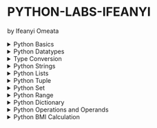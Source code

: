 # PYTHON-LABS-IFEANYI
by Ifeanyi Omeata

<details>
  <summary>Python Basics</summary>

  - [ ] 1. Print String
  - [ ] 2. Use Comments

  ### 1. Print String

  ```py
  print("Hello World!")
  print("Python is easy!")

  if __name__ == '__main__':
      print('Completed!')
  ```

  ```
  Hello World!
  Python is easy!
  Completed!
  ```

  ### 2. Use Comments

  ```py
  """This is a multi-line comment
  Author: Ifeanyi omeata
  Date: 2025
  """
  
  # This is a sample Python script.
  print("Hello World!")
  print("Python is easy!")
  
  # Press the green button in the gutter to run the script.
  if __name__ == '__main__':
      print('Completed!')
  ```

  ```
  Hello World!
  Python is easy!
  Completed!
  ```

</details>

<details>
  <summary>Python Datatypes</summary>

  - [ ] 1. NoneType
  - [ ] 2. Numeric-Integer
  - [ ] 3. Numeric-Floating Point (float)
  - [ ] 4. Numeric-Complex
  - [ ] 5. Numeric-Binary
  - [ ] 6. Numeric-Hexadecimal
  - [ ] 7. Boolean

  ### 1. NoneType
  - [ ] NoneType: an object that does not contain any value
  
  ```py
  #NoneType
  a = None
  print(a)
  print(type(a))
  ```

  ```
  None
  <class 'NoneType'>
  ```

  ### 2. Numeric-Integer

  ```py
  #Numeric-Integer
  a1 = 11
  b1 = 100
  c1 = -66
  print(a1,b1,c1)
  ```

  ```
  11 100 -66
  ```

  ### 3. Numeric-Floating Point (float)

  ```py
  #Numeric-Floating Point (float)
  a2 = 33.5
  b2 = -25.8
  print(a2,b2)
  ```

  ```
  33.5 -25.8
  ```

  ### 4. Numeric-Complex

  ```py
  #Numeric-Complex
  a3 = 3+5j
  print(a3)
  print(type(a3))
  ```

  ```
  (3+5j)
  <class 'complex'>
  ```

  ### 5. Numeric-Binary

  ```py
  #Numeric-Binary
  a4=0B1010
  print(a4)
  print(type(a4))
  ```

  ```
  10
  <class 'int'>
  ```

  ### 6. Numeric-Hexadecimal

  ```py
  #Numeric-Hexadecimal
  a5=0XFF
  print(a5)
  print(type(a5))
  ```

  ```
  255
  <class 'int'>
  ```

  ### 7. Boolean

  ```py
  #Boolean
  a6 = True
  b6 = False
  print(a6,b6)
  print(9>8)
  print(type(a6))
  ```

  ```
  True False
  True
  <class 'bool'>
  ```

</details>

<details>
  <summary>Type Conversion</summary>

  - [ ] 1. Floating Point to Integer
  - [ ] 2. String to Floating Point
  - [ ] 3. Integer to Binary

  ### 1. Floating Point to Integer

  ```py
  #Floating Point to Integer
  a1=33.5
  b1=int(a1)
  print(b1)
  print(type(b1))
  ```

  ```
  33
  <class 'int'>
  ```

  ### 2. String to Floating Point

  ```py
  #String to Floating Point
  a2="22.5"
  b2=float(a2)
  print(b2)
  print(type(b2))
  ```

  ```
  22.5
  <class 'float'>
  ```

  ### 3. Integer to Binary

  ```py
  #Integer to Binary
  a3=10
  b3=bin(a3)
  print(b3)
  print(type(b3))
  ```

  ```
  0b1010
  <class 'str'>
  ```

</details>

<details>
  <summary>Python Strings</summary>

  - [ ] 1. String Basics
  - [ ] 2. String Membership
  - [ ] 3. String Length
  - [ ] 4. String Concatenation
  - [ ] 5. String Repetition
  - [ ] 6. String Slicing
  - [ ] 7. String Strip
  - [ ] 8. String Replace
  - [ ] 9. String Split
  - [ ] 10. String Join
  - [ ] 11. String Format
  - [ ] 12. String Count
  - [ ] 13. String Find
  - [ ] 14. String Index
  - [ ] 15. String Isalnum
  - [ ] 16. String Isalpha
  - [ ] 17. String Isdigit
  - [ ] 18. String Islower
  - [ ] 19. String Isupper
  - [ ] 20. String Isspace
  - [ ] 21. String Istitle
  - [ ] 22. String to Number
  - [ ] 23. Number to String

  ### 1. String Basics

  ```py
  s1="You are a good person"
  print(s1)
  
  s2="""
  You are a great person
  You are a nice person
  """
  print(s2)
  ```

  ```
  You are a good person

  You are a great person
  You are a nice person
  ```

  ### 2. String Membership

  ```py
  s1="You are a good person"
  print(s1)

  #membership
  print("good" in s1)
  print("bad" in s1)
  ```

  ```
  You are a good person

  True
  False
  ```

  ### 3. String Length

  ```py
  s1="You are a good person"
  print(s1)
  
  #length
  print(len(s1))
  ```

  ```
  You are a good person

  21
  ```

  ### 4. String Concatenation

  ```py
  #concatenation
  s3="I love"
  s4="Python"
  s5=s3+s4
  print(s5)
  ```

  ```
  I lovePython
  ```

  ### 5. String Repetition

  ```py
  #repetition
  s6="Hello"
  s7=s6*3
  print(s7)
  ```

  ```
  HelloHelloHello
  ```

  ### 6. String Slicing

  ```py
  s1="You are a good person"

  #slicing
  print(s1[0])
  print(s1[0:])
  print(s1[:7])
  print(s1[0:6])
  print(s1[0:7:2])
  print(s1[-3:-1])
  print(s1[15::-1])
  print(s1[::-1])
  ```

  ```
  Y
  You are a good person
  You are
  You ar
  Yuae
  so
  p doog a era uoY
  nosrep doog a era uoY
  ```

  ### 7. String Strip

  ```py
  #string strip
  s2="   You are a good person   "
  print(s2.strip())
  print(s2.lstrip())
  print(s2.rstrip())
  ```

  ```
  You are a good person
  You are a good person   
     You are a good person
  ```

  ### 8. String Replace

  ```py
  #string replace
  s3="You are a good person"
  print(s3.replace("good","tall"))
  ```

  ```
  You are a tall person
  ```

  ### 9. String Split

  ```py
  #string split
  s4="You are a good person"
  print(s4.split())
  ```

  ```
  ['You', 'are', 'a', 'good', 'person']
  ```

  ### 10. String Join

  ```py
  #string join
  s5="You are a good person"
  print(" ".join(s5))
  ```

  ```
  Y o u   a r e   a   g o o d   p e r s o n
  ```

  ### 11. String Format

  ```py
  #string format
  s6="You are a good person"
  print(f"Hey! {s6}")
  ```

  ```
  Hey! You are a good person
  ```

  ### 12. String Count

  ```py
  #string count
  s7="You are a good person"
  print(s7.count("a"))
  ```

  ```
  2
  ```

  ### 13. String Find

  ```py
  #string find
  s8="You are a good person"
  print(s8.find("good"))
  print(s8.find("good", 2, 14))
  print(s8.find("good", 2, 10))
  ```

  ```
  10
  10
  -1
  ```

  ### 14. String Index

  ```py
  #string index
  s9="You are a good person"
  print(s9.index("good"))
  ```

  ```
  10
  ```

  ### 15. String Isalnum

  ```py
  #string isalnum
  s10="person123"
  print(s10.isalnum())
  ```

  ```
  True
  ```

  ### 16. String Isalpha

  ```py
  #string isalpha
  s11="person"
  print(s11.isalpha())
  ```

  ```
  True
  ```

  ### 17. String Isdigit

  ```py
  #string isdigit
  s12="123"
  print(s12.isdigit())
  ```

  ```
  True
  ```

  ### 18. String Islower

  ```py
  #string islower
  s13="person"
  print(s13.islower())
  ```

  ```
  True
  ```

  ### 19. String Isupper

  ```py
  #string isupper
  s14="PERSON"
  print(s14.isupper())
  ```

  ```
  True
  ```

  ### 20. String Isspace

  ```py
  #string isspace
  s15="  "
  print(s15.isspace())
  ```

  ```
  True
  ```

  ### 21. String Istitle

  ```py
  #string istitle
  s16="Person"
  print(s16.istitle())
  ```

  ```
  True
  ```

  ### 22. String to Number

  ```py
  # String to Number
  my_string = "1011101"
  my_number = int(my_string)
  print(my_number, type(my_number))
  ```

  ```
  1011101 <class 'int'>
  ```

  ### 23. Number to String

  ```py
  # Number to String
  my_number = 1011101
  my_string = str(my_number)
  print(my_string, type(my_string))
  ```

  ```
  1011101 <class 'str'>
  ```
  
</details>



<details>
  <summary>Python Lists</summary>

  - [ ] 1. List Basics
  - [ ] 2. List Length
  - [ ] 3. List Index
  - [ ] 4. List Slicing
  - [ ] 5. List Multiplication
  - [ ] 6. List Extend
  - [ ] 7. List Append
  - [ ] 8. List Insert
  - [ ] 9. List Remove
  - [ ] 10. List Pop
  - [ ] 11. List Clear
  - [ ] 12. List Sort
  - [ ] 13. List Reverse-Sort
  - [ ] 14. List Reverse
  - [ ] 15. List Copy
  - [ ] 16. List Max and min
  - [ ] 17. List to Tuple
  - [ ] 18. Tuple to List
  - [ ] 19. List to String
  - [ ] 20. String to List
  - [ ] 21. List to Dictionary
  - [ ] 22. Dictionary to List
  - [ ] 23. List to Set
  - [ ] 24. Set to List

  ### 1. List Basics

  ```py
  # List basics
  my_list = [10, 20, "Ifeanyi", -10, 30.5]
  print(my_list)
  ```

  ```
  [10, 20, 'Ifeanyi', -10, 30.5]
  ```

  ### 2. List Length

  ```py
  # List length
  my_list = [10, 20, "Ifeanyi", -10, 30.5]
  print(len(my_list))
  ```

  ```
  5
  ```

  ### 3. List Index

  ```py
  # List index
  my_list = [10, 20, "Ifeanyi", -10, 30.5]
  print(my_list[0], my_list[2])
  ```

  ```
  10 Ifeanyi
  ```

  ### 4. List Slicing

  ```py
  # List slicing
  my_list = [10, 20, "Ifeanyi", -10, 30.5]
  print(my_list[2:5])
  ```

  ```
  ['Ifeanyi', -10, 30.5]
  ```

  ### 5. List Multiplication

  ```py
  # List multiplication
  my_list = [10, 20, "Ifeanyi", -10, 30.5]
  print(my_list * 2)
  ```

  ```
  [10, 20, 'Ifeanyi', -10, 30.5, 10, 20, 'Ifeanyi', -10, 30.5]
  ```

  ### 6. List Extend

  ```py
  # List extend
  my_list = [10, 20, "Ifeanyi", -10, 30.5]
  my_list.extend([1, 2, 3])
  print(my_list)
  ```

  ```
  [10, 20, 'Ifeanyi', -10, 30.5, 1, 2, 3]
  ```

  ### 7. List Append

  ```py
  # List append
  my_list = [10, 20, "Ifeanyi", -10, 30.5]
  my_list.append("James")
  print(my_list)
  ```

  ```
  [10, 20, 'Ifeanyi', -10, 30.5, 'James']
  ```

  ### 8. List Insert

  ```py
  # List insert
  my_list = [10, 20, "Ifeanyi", -10, 30.5]
  my_list.insert(0, 99)
  print(my_list)
  ```

  ```
  [99, 10, 20, 'Ifeanyi', -10, 30.5]
  ```

  ### 9. List Remove

  ```py
  # List remove
  my_list = [10, 20, "Ifeanyi", -10, 30.5]
  my_list.remove(30.5)
  print(my_list)
  ```

  ```
  [10, 20, 'Ifeanyi', -10]
  ```

  ### 10. List Pop

  ```py
  # List pop
  my_list = [10, 20, "Ifeanyi", -10, 30.5]
  my_list.pop()
  print(my_list)
  ```

  ```
  [10, 20, 'Ifeanyi', -10]
  ```

  ### 11. List Clear

  ```py
  # List clear
  my_list = [10, 20, "Ifeanyi", -10, 30.5]
  my_list.clear()
  print(my_list)
  ```

  ```
  []
  ```

  ### 12. List Sort

  ```py
  # List sort
  my_list = ["10", "20", "Ifeanyi", "-10", "30.5"]
  my_list.sort()
  print(my_list)
  ```

  ```
  ['-10', '10', '20', '30.5', 'Ifeanyi']
  ```

  ### 13. List Reverse-Sort

  ```py
  # List reverse-sort
  my_list = ["10", "20", "Ifeanyi", "-10", "30.5"]
  my_list.sort(reverse=True)
  print(my_list)
  ```

  ```
  ['Ifeanyi', '30.5', '20', '10', '-10']
  ```

  ### 14. List Reverse

  ```py
  # List reverse
  my_list = [10, 20, "Ifeanyi", -10, 30.5]
  my_list.reverse()
  print(my_list)
  ```

  ```
  [30.5, -10, 'Ifeanyi', 20, 10]
  ```

  ### 15. List Copy

  ```py
  # List copy
  my_list = [10, 20, "Ifeanyi", -10, 30.5]
  my_new_list = my_list.copy()
  print(my_new_list)
  ```

  ```
  [10, 20, 'Ifeanyi', -10, 30.5]
  ```

  ### 16. List Max and min

  ```py
  # List Max and min
  my_list = [10, 20, -10, 30.5]
  print(max(my_list), min(my_list))
  ```

  ```
  30.5 -10
  ```

  ### 17. List to Tuple

  ```py
  # List to Tuple
  my_list = [10, 20, "Ifeanyi", -10, 30.5]
  my_tuple = tuple(my_list)
  print(my_tuple)
  ```

  ```
  (10, 20, 'Ifeanyi', -10, 30.5)
  ```

  ### 18. Tuple to List

  ```py
  # Tuple to List
  my_tuple = (10, 20, "Ifeanyi", -10, 30.5)
  my_list = list(my_tuple)
  print(my_list)
  ```

  ```
  [10, 20, 'Ifeanyi', -10, 30.5]
  ```

  ### 19. List to String

  ```py
  # List to String
  my_list = [10, 20, "Ifeanyi", -10, 30.5]
  my_string = ", ".join(str(item) for item in my_list)
  print(my_string)
  ```

  ```
  10, 20, Ifeanyi, -10, 30.5
  ```

  ### 20. String to List

  ```py
  # String to List
  my_string = "10, 20, Ifeanyi, -10, 30.5"
  my_list = my_string.split(", ")
  print(my_list)
  ```

  ```
  ['10', '20', 'Ifeanyi', '-10', '30.5']
  ```

  ### 21. List to Dictionary

  ```py
  # List to Dictionary
  my_list = [("a", 10), ("b", 20), ("c", 30)]
  my_dict = dict(my_list)
  print(my_dict)

  my_list = [10, 20, "Ifeanyi", -10, 30.5]
  my_dict = {item: index for index, item in enumerate(my_list)}
  print(my_dict)
  ```

  ```
  {'a': 10, 'b': 20, 'c': 30}
  {10: 0, 20: 1, 'Ifeanyi': 2, -10: 3, 30.5: 4}
  ```

  ### 22. Dictionary to List

  ```py
  # Dictionary to List
  my_dict = {"a": 10, "b": 20, "c": 30}
  my_list = list(my_dict.items())
  print(my_list)
  
  my_dict = {"a": 10, "b": 20, "c": 30}
  my_list = list(my_dict.values())
  print(my_list)
  
  my_dict = {"a": 10, "b": 20, "c": 30}
  my_list = list(my_dict.keys())
  print(my_list)
  ```

  ```
  [('a', 10), ('b', 20), ('c', 30)]
  [10, 20, 30]
  ['a', 'b', 'c']
  ```

  ### 23. List to Set

  ```py
  # List to Set
  my_list = [10, 20, "Ifeanyi", -10, 30.5]
  my_set = set(my_list)
  print(my_set)
  ```

  ```
  {10, 'Ifeanyi', 20, -10, 30.5}
  ```

  ### 24. Set to List

  ```py
  # Set to List
  my_set = {10, 20, "Ifeanyi", -10, 30.5}
  my_list = list(my_set)
  print(my_list)
  ```

  ```
  [20, 'Ifeanyi', -10, 10, 30.5]
  ```

</details>

<details>
  <summary>Python Tuple</summary>

  - [ ] 1. Tuple Basics
  - [ ] 2. Tuple Count
  - [ ] 3. Tuple Length
  - [ ] 4. Tuple Index
  - [ ] 5. Tuple Max & Min
  - [ ] 6. Tuple Sum
  - [ ] 7. Tuple Sorted
  - [ ] 8. Tuple Reversed
  - [ ] 9. Tuple Slicing
  - [ ] 10. Tuple Membership
  - [ ] 11. Tuple Unpacking
  - [ ] 12. Tuple to List
  - [ ] 13. List to Tuple
  - [ ] 14. Tuple to String
  - [ ] 15. String to Tuple
  - [ ] 16. Tuple to Dictionary
  - [ ] 17. Dictionary to Tuple
  - [ ] 18. Tuple to Set
  - [ ] 19. Set to Tuple

  ### 1. Tuple Basics

  ```py
  # Tuple basics
  my_tuple = (10, 20, "Ifeanyi", -10, 30.5)
  print(my_tuple)
  ```

  ```
  (10, 20, 'Ifeanyi', -10, 30.5)
  ```

  ### 2. Tuple Count

  ```py
  # Tuple Count
  my_tuple = (10, 20, "Ifeanyi", -10, 30.5, 10, 20)
  print(my_tuple.count(10))
  ```

  ```
  2
  ```

  ### 3. Tuple Length

  ```py
  # Tuple Length
  my_tuple = (10, 20, "Ifeanyi", -10, 30.5, 10, 20)
  print(len(my_tuple))
  ```

  ```
  7
  ```

  ### 4. Tuple Index

  ```py
  # Tuple Index
  my_tuple = (10, 20, "Ifeanyi", -10, 30.5, 10, 20)
  print(my_tuple.index(20))
  ```

  ```
  1
  ```

  ### 5. Tuple Max & Min

  ```py
  # Tuple Max & Min
  my_tuple = (10, 20, -10, 30.5, 10, 20)
  print(max(my_tuple), min(my_tuple))
  ```

  ```
  30.5 -10
  ```

  ### 6. Tuple Sum

  ```py
  # Tuple Sum
  my_tuple = (10, 20, -10, 30.5, 10, 20)
  print(sum(my_tuple))
  ```

  ```
  80.5
  ```

  ### 7. Tuple Sorted

  ```py
  # Tuple Sorted
  my_tuple = (10, 20, -10, 30.5, 10, 20)
  print(sorted(my_tuple))
  print(tuple(sorted(my_tuple)))
  print(sorted(my_tuple, reverse=True))
  print(tuple(sorted(my_tuple, reverse=True)))
  ```

  ```
  [-10, 10, 10, 20, 20, 30.5]
  (-10, 10, 10, 20, 20, 30.5)
  [30.5, 20, 20, 10, 10, -10]
  (30.5, 20, 20, 10, 10, -10)
  ```

  ### 8. Tuple Reversed

  ```py
  # Tuple Reversed
  my_tuple = (10, 20, -10, 30.5, 10, 20)
  print(reversed(my_tuple))
  print(tuple(reversed(my_tuple)))
  ```

  ```
  <reversed object at 0x00000169C2BFD060>
  (20, 10, 30.5, -10, 20, 10)
  ```

  ### 9. Tuple Slicing

  ```py
  # Tuple Slicing
  my_tuple = (10, 20, "Ifeanyi", -10, 30.5, 10, 20)
  print(my_tuple[0:3])
  ```

  ```
  (10, 20, 'Ifeanyi')
  ```

  ### 10. Tuple Membership

  ```py
  # Tuple Membership
  my_tuple = (10, 20, "Ifeanyi", -10, 30.5, 10, 20)
  print(10 in my_tuple)
  ```

  ```
  True
  ```

  ### 11. Tuple Unpacking

  ```py
  # Tuple Unpacking
  my_tuple = (10, 20, "Ifeanyi", -10, 30.5)
  a, b, c, d, e = my_tuple
  print(a, b, c, d, e)
  ```

  ```
  10 20 Ifeanyi -10 30.5
  ```

  ### 12. Tuple to List

  ```py
  # Tuple to List
  my_tuple = (10, 20, "Ifeanyi", -10, 30.5)
  my_list = list(my_tuple)
  print(my_list)
  ```

  ```
  [10, 20, 'Ifeanyi', -10, 30.5]
  ```

  ### 13. List to Tuple

  ```py
  # List to Tuple
  my_list = [10, 20, "Ifeanyi", -10, 30.5]
  my_tuple = tuple(my_list)
  print(my_tuple)
  ```

  ```
  (10, 20, 'Ifeanyi', -10, 30.5)
  ```

  ### 14. Tuple to String

  ```py
  # Tuple to String
  my_tuple = (10, 20, "Ifeanyi", -10, 30.5)
  my_string = ", ".join(str(item) for item in my_tuple)
  print(my_string)
  ```

  ```
  10, 20, Ifeanyi, -10, 30.5
  ```

  ### 15. String to Tuple

  ```py
  # String to Tuple
  my_string = "10, 20, Ifeanyi, -10, 30.5"
  my_tuple = tuple(my_string.split(", "))
  print(my_tuple)
  ```

  ```
  ('10', '20', 'Ifeanyi', '-10', '30.5')
  ```

  ### 16. Tuple to Dictionary

  ```py
  # Tuple to Dictionary
  my_tuple = (("a", 10), ("b", 20), ("c", 30))
  my_dict = dict(my_tuple)
  print(my_dict)
  ```

  ```
  {'a': 10, 'b': 20, 'c': 30}
  ```

  ### 17. Dictionary to Tuple

  ```py
  # Dictionary to Tuple
  my_dict = {"a": 10, "b": 20, "c": 30}
  my_tuple = tuple(my_dict.items())
  print(my_tuple)
  ```

  ```
  (('a', 10), ('b', 20), ('c', 30))
  ```

  ### 18. Tuple to Set

  ```py
  # Tuple to Set
  my_tuple = (10, 20, "Ifeanyi", -10, 30.5)
  my_set = set(my_tuple)
  print(my_set)
  ```

  ```
  {10, 20, 'Ifeanyi', -10, 30.5}
  ```

  ### 19. Set to Tuple

  ```py
  # Set to Tuple
  my_set = {10, 20, "Ifeanyi", -10, 30.5}
  my_tuple = tuple(my_set)
  print(my_tuple)
  ```

  ```
  (20, 'Ifeanyi', -10, 10, 30.5)
  ```

</details>


<details>
  <summary>Python Set</summary>

  - [ ] 1. Set Basics
  - [ ] 2. Set Add
  - [ ] 3. Set Remove
  - [ ] 4. Set Pop
  - [ ] 5. Set Clear
  - [ ] 6. Set Length
  - [ ] 7. Set Update
  - [ ] 8. Set Union
  - [ ] 9. Set Intersection
  - [ ] 10. Set Difference
  - [ ] 11. Set Symmetric Difference
  - [ ] 12. Set Subset
  - [ ] 13. Set Superset
  - [ ] 14. Set to Frozen Set
  - [ ] 15. Frozen Set to Set

  ### 1. Set Basics

  ```py
  # Set Basics
  my_set = {1, 2, 3, 4, 5}
  print(my_set)
  ```

  ```
  {1, 2, 3, 4, 5}
  ```

  ### 2. Set Add

  ```py
  # Set Add
  my_set = {1, 2, 3, 4, 5}
  my_set.add(6)
  print(my_set)
  ```

  ```
  {1, 2, 3, 4, 5, 6}
  ```

  ### 3. Set Remove

  ```py
  # Set Remove
  my_set = {1, 2, 3, 4, 5}
  my_set.remove(2)
  print(my_set)
  ```

  ```
  {1, 3, 4, 5}
  ```

  ### 4. Set Pop

  ```py
  # Set Pop
  my_set = {1, 2, 3, 4, 5}
  my_set.pop()
  print(my_set)
  ```

  ```
  {2, 3, 4, 5}
  ```

  ### 5. Set Clear

  ```py
  # Set Clear
  my_set = {1, 2, 3, 4, 5}
  my_set.clear()
  print(my_set)
  ```

  ```
  set()
  ```

  ### 6. Set Length

  ```py
  # Set Length
  my_set = {1, 2, 3, 4, 5}
  print(len(my_set))
  ```

  ```
  5
  ```

  ### 7. Set Update

  ```py
  # Set Update
  my_set = {1, 2, 3, 4, 5}
  my_set.update([4, 5, 6, 7, 8, 9, 10])
  print(my_set)
  ```

  ```
  {1, 2, 3, 4, 5, 6, 7, 8, 9, 10}
  ```

  ### 8. Set Union

  ```py
  # Set Union
  my_set = {1, 2, 3, 4, 5}
  my_set2 = {4, 5, 6, 7, 8, 9, 10}
  print(my_set.union(my_set2))
  ```

  ```
  {1, 2, 3, 4, 5, 6, 7, 8, 9, 10}
  ```

  ### 9. Set Intersection

  ```py
  # Set Intersection
  my_set = {1, 2, 3, 4, 5}
  my_set2 = {4, 5, 6, 7, 8, 9, 10}
  print(my_set.intersection(my_set2))
  ```

  ```
  {4, 5}
  ```

  ### 10. Set Difference

  ```py
  # Set Difference
  my_set = {1, 2, 3, 4, 5}
  my_set2 = {4, 5, 6, 7, 8, 9, 10}
  print(my_set.difference(my_set2))
  ```

  ```
  {1, 2, 3}
  ```

  ### 11. Set Symmetric Difference

  ```py
  # Set Symmetric Difference
  my_set = {1, 2, 3, 4, 5}
  my_set2 = {4, 5, 6, 7, 8, 9, 10}
  print(my_set.symmetric_difference(my_set2))
  ```

  ```
  {1, 2, 3, 6, 7, 8, 9, 10}
  ```

  ### 12. Set Subset

  ```py
  # Set Subset
  my_set = {1, 2, 3, 4, 5}
  my_set2 = {1, 2, 3, 4, 5, 6, 7, 8, 9, 10}
  print(my_set.issubset(my_set2))
  ```

  ```
  True
  ```

  ### 13. Set Superset

  ```py
  # Set Superset
  my_set = {1, 2, 3, 4, 5, 6, 7, 8, 9, 10}
  my_set2 = {1, 2, 3, 4, 5}
  print(my_set.issuperset(my_set2))
  ```

  ```
  True
  ```

  ### 14. Set to Frozen Set

  ```py
  # Set to Frozen Set
  my_set = {1, 2, 3, 4, 5}
  my_frozen_set = frozenset(my_set)
  print(my_frozen_set, type(my_frozen_set))
  ```

  ```
  frozenset({1, 2, 3, 4, 5}) <class 'frozenset'>
  ```

  ### 15. Frozen Set to Set

  ```py
  # Frozen Set to Set
  my_frozen_set = frozenset({1, 2, 3, 4, 5})
  my_set = set(my_frozen_set)
  print(my_set, type(my_set))
  ```

  ```
  {1, 2, 3, 4, 5} <class 'set'>
  ```


</details>


<details>
  <summary>Python Range</summary>

  - [ ] 1. Range Basics
  - [ ] 2. Range with start, stop
  - [ ] 3. Range with start, stop, step
  - [ ] 4. Range Length
  - [ ] 5. Range to List
  - [ ] 6. Range to Tuple
  - [ ] 7. Range to Set
  - [ ] 8. Range to Dictionary

  ### 1. Range Basics

  ```py
  # Range Basics
  my_range = range(5)
  for i in my_range:
      print(i)
  ```

  ```
  0
  1
  2
  3
  4
  ```

  ### 2. Range with start, stop

  ```py
  # Range with start, stop
  my_range = range(1, 10)
  for i in my_range:
      print(i)
  ```

  ```
  1
  2
  3
  4
  5
  6
  7
  8
  9
  ```

  ### 3. Range with start, stop, step

  ```py
  # Range with start, stop, step
  my_range = range(1, 10, 2)
  for i in my_range:
      print(i)
  ```

  ```
  1
  3
  5
  7
  9
  ```

  ### 4. Range Length

  ```py
  # Range Length
  my_range = range(5)
  print(len(my_range))
  ```

  ```
  5
  ```

  ### 5. Range to List

  ```py
  # Range to List
  my_range = range(5)
  my_list = list(my_range)
  print(my_list)
  ```

  ```
  [0, 1, 2, 3, 4]
  ```

  ### 6. Range to Tuple

  ```py
  # Range to Tuple
  my_range = range(5)
  my_tuple = tuple(my_range)
  print(my_tuple)
  ```

  ```
  (0, 1, 2, 3, 4)
  ```

  ### 7. Range to Set

  ```py
  # Range to Set
  my_range = range(5)
  my_set = set(my_range)
  print(my_set)
  ```

  ```
  {0, 1, 2, 3, 4}
  ```

  ### 8. Range to Dictionary

  ```py
  # Range to Dictionary
  my_range = range(5,10,2)
  my_dict = dict((index,item) for index,item in enumerate(my_range))
  print(my_dict)
  ```

  ```
  {0: 5, 1: 7, 2: 9}
  ```

</details>


<details>
  <summary>Python Dictionary</summary>
  
  - [ ] 1. Dictionary Basics
  - [ ] 2. Dictionary Length
  - [ ] 3. Dictionary Access
  - [ ] 4. Dictionary Get
  - [ ] 5. Dictionary Items
  - [ ] 6. Dictionary Keys
  - [ ] 7. Dictionary Values
  - [ ] 8. Dictionary Clear
  - [ ] 9. Dictionary Copy
  - [ ] 10. Dictionary Fromkeys
  - [ ] 11. Dictionary Has_key
  - [ ] 12. Dictionary Pop
  - [ ] 13. Dictionary Popitem
  - [ ] 14. Dictionary Setdefault
  - [ ] 15. Dictionary Update
  - [ ] 16. Dictionary with Nested Dictionaries
  - [ ] 17. Dictionary with list of Tuples
  - [ ] 18. Dictionary with list of Dictionaries

  ### 1. Dictionary Basics

  ```py
  # Dictionary Basics
  my_dict = {"name": "John", "age": 25, "city": "New York", "is_student": True}
  print(my_dict)
  ```

  ```
  {'name': 'John', 'age': 25, 'city': 'New York', 'is_student': True}
  ```

  ### 2. Dictionary Length

  ```py
  # Dictionary Length
  my_dict = {"name": "John", "age": 25, "city": "New York", "is_student": True}
  print(len(my_dict))
  ```

  ```
  4
  ```

  ### 3. Dictionary Access

  ```py
  # Dictionary access
  my_dict = {"name": "John", "age": 25, "city": "New York", "is_student": True}
  print(my_dict["name"])
  ```

  ```
  John
  ```

  ### 4. Dictionary Get

  ```py
  # Dictionary get
  my_dict = {"name": "John", "age": 25, "city": "New York", "is_student": True}
  print(my_dict.get("name"))
  ```

  ```
  John
  ```

  ### 5. Dictionary Items

  ```py
  # Dictionary items
  my_dict = {"name": "John", "age": 25, "city": "New York", "is_student": True}
  print(my_dict.items())
  ```

  ```
  dict_items([('name', 'John'), ('age', 25), ('city', 'New York'), ('is_student', True)])
  ```

  ### 6. Dictionary Keys

  ```py
  # Dictionary keys
  my_dict = {"name": "John", "age": 25, "city": "New York", "is_student": True}
  print(my_dict.keys())
  ```

  ```
  dict_keys(['name', 'age', 'city', 'is_student'])
  ```

  ### 7. Dictionary Values

  ```py
  # Dictionary values
  my_dict = {"name": "John", "age": 25, "city": "New York", "is_student": True}
  print(my_dict.values())
  ```

  ```
  dict_values(['John', 25, 'New York', True])
  ```

  ### 8. Dictionary Clear

  ```py
  # Dictionary clear
  my_dict = {"name": "John", "age": 25, "city": "New York", "is_student": True}
  my_dict.clear()
  print(my_dict)
  ```

  ```
  {}
  ```

  ### 9. Dictionary Copy

  ```py
  # Dictionary copy
  my_dict = {"name": "John", "age": 25, "city": "New York", "is_student": True}
  my_dict_copy = my_dict.copy()
  print(my_dict_copy)
  ```

  ```
  {'name': 'John', 'age': 25, 'city': 'New York', 'is_student': True}
  ```

  ### 10. Dictionary Fromkeys

  ```py
  # Dictionary fromkeys
  my_dict = {"name": "John", "age": 25, "city": "New York", "is_student": True}
  
  my_dict_fromkeys = dict.fromkeys(["name", "age", "city", "is_student"])
  print("Default fromkeys:", my_dict_fromkeys)
  
  my_dict_fromkeys_with_value = dict.fromkeys(["name", "age", "city", "is_student"], "default")
  print("fromkeys with default value:", my_dict_fromkeys_with_value)
  ```

  ```
  Default fromkeys: {'name': None, 'age': None, 'city': None, 'is_student': None}
  fromkeys with default value: {'name': 'default', 'age': 'default', 'city': 'default', 'is_student': 'default'}
  ```

  ### 11. Dictionary Has_key

  ```py
  # Dictionary has_key
  my_dict = {"name": "John", "age": 25, "city": "New York", "is_student": True}
  print("name" in my_dict)
  ```

  ```
  True
  ```

  ### 12. Dictionary Pop

  ```py
  # Dictionary pop
  my_dict = {"name": "John", "age": 25, "city": "New York", "is_student": True}
  my_dict.pop("name")
  print(my_dict)
  ```

  ```
  {'age': 25, 'city': 'New York', 'is_student': True}
  ```

  ### 13. Dictionary Popitem

  ```py
  # Dictionary popitem
  my_dict = {"name": "John", "age": 25, "city": "New York", "is_student": True}
  my_dict.popitem()
  print(my_dict)
  ```

  ```
  {'name': 'John', 'age': 25, 'city': 'New York'}
  ```

  ### 14. Dictionary Setdefault

  ```py
  # Dictionary setdefault
  my_dict = {"age": 25, "city": "New York", "is_student": True}
  my_dict.setdefault("name", "Unknown")
  print(my_dict)
  ```

  ```
  {'age': 25, 'city': 'New York', 'is_student': True, 'name': 'Unknown'}
  ```

  ### 15. Dictionary Update

  ```py
  # Dictionary update
  my_dict = {"name": "John", "age": 25, "city": "New York", "is_student": True}
  my_dict.update({"name": "Daniel", "age": 30})
  print(my_dict)
  ```

  ```
  {'name': 'Daniel', 'age': 30, 'city': 'New York', 'is_student': True}
  ```

  ### 16. Dictionary with Nested Dictionaries

  ```py
  # Dictionary with nested dictionaries
  my_dict = {
      "name": "John",
      "age": 25,
      "city": "New York",
      "is_student": True,
      "address": {
          "street": "123 Main St",
          "city": "New York",
          "zip": "10001"
      }
  }
  print(my_dict)
  ```

  ```
  {'name': 'John', 'age': 25, 'city': 'New York', 'is_student': True, 'address': {'street': '123 Main St', 'city': 'New York', 'zip': '10001'}}
  ```

  ### 17. Dictionary with list of Tuples

  ```py
  # Dictionary with list of tuples
  my_dict = {
      "name": "John",
      "age": 25,
      "city": "New York",
      "skills": [("Python", "Intermediate"), ("SQL", "Advanced"), ("JavaScript", "Beginner")]
  }
  print(my_dict)
  ```

  ```
  {'name': 'John', 'age': 25, 'city': 'New York', 'skills': [('Python', 'Intermediate'), ('SQL', 'Advanced'), ('JavaScript', 'Beginner')]}
  ```

  ### 18. Dictionary with list of Dictionaries

  ```py
  # Dictionary with list of dictionaries
  my_dict = {
      "name": "John",
      "age": 25,
      "city": "New York",
      "skills": [
          {"language": "Python", "level": "Intermediate"},
          {"language": "SQL", "level": "Advanced"},
          {"language": "JavaScript", "level": "Beginner"}
      ]
  }
  print(my_dict)
  ```

  ```
  {'name': 'John', 'age': 25, 'city': 'New York', 'skills': [{'language': 'Python', 'level': 'Intermediate'}, {'language': 'SQL', 'level': 'Advanced'}, {'language': 'JavaScript', 'level': 'Beginner'}]}
  ```

</details>


<details>
  <summary>Python Operations and Operands</summary>
  
  - [ ] 1. Addition
  - [ ] 2. Subtraction
  - [ ] 3. Multiplication
  - [ ] 4. Division
  - [ ] 5. Floor Division
  - [ ] 6. Modulus
  - [ ] 7. Exponentiation
  - [ ] 8. Assignment Operators
  - [ ] 9. Comparison Operators
  - [ ] 10. Logical Operators
  - [ ] 11. Identity Operators
  - [ ] 12. Membership Operators

  ### 1. Addition

  ```py
  # Addition
  a,b=10,5
  print(a+b)
  ```

  ```
  15
  ```

  ### 2. Subtraction

  ```py
  # Subtraction
  a,b=10,5
  print(a-b)
  ```

  ```
  5
  ```

  ### 3. Multiplication

  ```py
  # Multiplication
  a,b=10,5
  print(a*b)
  ```

  ```
  50
  ```

  ### 4. Division

  ```py
  # Division
  a,b=10,5
  print(a/b)
  ```

  ```
  2.0
  ```

  ### 5. Floor Division

  ```py
  # Floor Division
  a,b=10,5
  print(a//b)
  ```

  ```
  2
  ```

  ### 6. Modulus

  ```py
  # Modulus
  a,b=10,5
  print(a%b)
  ```

  ```
  0
  ```

  ### 7. Exponentiation

  ```py
  # Exponentiation
  a,b=10,5
  print(a**b)
  ```

  ```
  100000
  ```

  ### 8. Assignment Operators

  ```py
  # Assignment Operators
  a=b=c=10
  print(a,b,c)
  
  a=10
  a+=10
  print(a)
  
  a=10
  a-=10
  print(a)
  
  a=10
  a*=10
  print(a)
  
  a=10
  a/=10
  print(a)
  
  a=10
  a%=10
  print(a)
  
  a=10
  a//=10
  print(a)
  
  a=10
  a**=10
  print(a)
  ```

  ```
  10 10 10
  20
  0
  100
  1.0
  0
  1
  10000000000
  ```

  ### 9. Comparison Operators

  ```py
  # Comparison Operators
  a,b=10,5
  print(a==b)
  print(a!=b)
  print(a>b)
  print(a<b)
  print(a>=b)
  print(a<=b)
  ```

  ```
  False
  True
  True
  False
  True
  False
  ```

  ### 10. Logical Operators

  ```py
  # Logical Operators
  a,b=True,False
  print(a and b)
  print(a or b)
  print(not a)
  ```

  ```
  False
  True
  False
  ```

  ### 11. Identity Operators

  ```py
  # Identity Operators
  a,b=10,10
  print(a is b)
  print(a is not b)
  ```

  ```
  True
  False
  ```

  ### 12. Membership Operators

  ```py
  # Membership Operators
  a="Hello World"
  print("H" in a)
  print("h" in a)
  print("H" not in a)
  print("h" not in a)
  ```

  ```
  True
  False
  False
  True
  ```


</details>


<details>
  <summary>Python BMI Calculation</summary>
 
  ### Calculate BMI

  ```py
  # Calculate BMI
  height_in_feet=5.9167
  weight_in_kg=80
  
  height_in_meters=height_in_feet*0.3048
  
  bmi=weight_in_kg/(height_in_meters**2)
  print('BMI', bmi)
  ```

  ```
  BMI 24.59806602388617
  ```

</details>





























